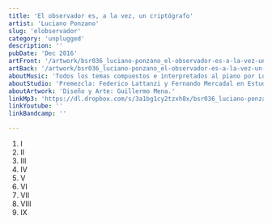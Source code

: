 ```yaml
---
title: 'El observador es, a la vez, un criptógrafo'
artist: 'Luciano Ponzano'
slug: 'elobservador'
category: 'unplugged'
description: ''
pubDate: 'Dec 2016'
artFront: '/artwork/bsr036_luciano-ponzano_el-observador-es-a-la-vez-un-criptografo_front.jpg'
artBack: '/artwork/bsr036_luciano-ponzano_el-observador-es-a-la-vez-un-criptografo_back.jpg'
aboutMusic: 'Todos los temas compuestos e interpretados al piano por Luciano Ponzano. Grabado en vivo entre la noche de Martes 12 y madrugada de Miércoles 13 de julio en Biblioteca Justo José de Urquiza, Río Tercero, por Facundo Cretton y Federico Lattanzi.' 
aboutStudio: 'Premezcla: Federico Lattanzi y Fernando Mercadal en Estudio Lattenzia. Mezcla: Gustavo Maciel y Fernando Mercadal en Estudio La Púa. Mastering: Gustavo Maciel en Estudio La Púa.'
aboutArtwork: 'Diseño y Arte: Guillermo Mena.'
linkMp3: 'https://dl.dropbox.com/s/3a1bg1cy2tzxh8x/bsr036_luciano-ponzano_el-observador-es-a-la-vez-un-criptografo.zip'
linkYoutube: ''
linkBandcamp: ''

---
```


1. I
2. II
3. III
4. IV
5. V
6. VI
7. VII
8. VIII
9. IX
